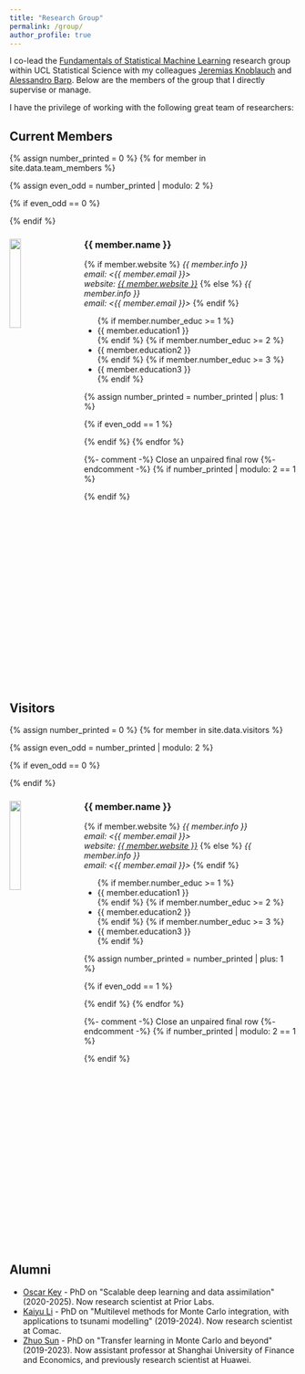 ```yaml
---
title: "Research Group"
permalink: /group/
author_profile: true
---
```


I co-lead the [Fundamentals of Statistical Machine Learning](https://fsml-ucl.github.io) research group within UCL Statistical Science with my colleagues [Jeremias Knoblauch](https://jeremiasknoblauch.github.io) and [Alessandro Barp](https://alebarp.github.io). Below are the members of the group that I directly supervise or manage.

I have the privilege of working with the following great team of researchers:

## Current Members

<div id="team" class="col-sm-12">

{% assign number_printed = 0 %}
{% for member in site.data.team_members %}

{% assign even_odd = number_printed | modulo: 2 %}

{% if even_odd == 0 %}
<div class="row">
{% endif %}

<div class="col-sm-6 clearfix">
  <img src="{{ site.url }}{{ site.baseurl }}/images/teampic/{{ member.photo }}" class="img-responsive rounded" width="20%" style="float: left; margin-right: 30px" />
  <h3>{{ member.name }}</h3>
  {% if member.website  %}
  <i>{{ member.info }}<br>email: <{{ member.email }}><br>website: <a href="{{ member.website }}">{{ member.website }}</a></i>
  {% else %}
  <i>{{ member.info }}<br>email: <{{ member.email }}></i>
  {% endif %}
  
  <ul style="overflow: hidden">
  {% if member.number_educ >= 1 %}<li>{{ member.education1 }}</li>{% endif %}
  {% if member.number_educ >= 2 %}<li>{{ member.education2 }}</li>{% endif %}
  {% if member.number_educ >= 3 %}<li>{{ member.education3 }}</li>{% endif %}
  </ul>
</div>

{% assign number_printed = number_printed | plus: 1 %}

{% if even_odd == 1 %}
</div>
{% endif %}
{% endfor %}

{%- comment -%} Close an unpaired final row {%- endcomment -%}
{% if number_printed | modulo: 2 == 1 %}
</div>
{% endif %}

</div> <!-- /#team -->

<div class="clearfix" style="clear: both;"></div>

## Visitors

<div id="visitors" class="col-sm-12">

{% assign number_printed = 0 %}
{% for member in site.data.visitors %}

{% assign even_odd = number_printed | modulo: 2 %}

{% if even_odd == 0 %}
<div class="row">
{% endif %}

<div class="col-sm-6 clearfix">
  <img src="{{ site.url }}{{ site.baseurl }}/images/teampic/{{ member.photo }}" class="img-responsive rounded" width="20%" style="float: left; margin-right: 30px" />
  <h3>{{ member.name }}</h3>
  {% if member.website  %}
  <i>{{ member.info }}<br>email: <{{ member.email }}><br>website: <a href="{{ member.website }}">{{ member.website }}</a></i>
  {% else %}
  <i>{{ member.info }}<br>email: <{{ member.email }}></i>
  {% endif %}
  
  <ul style="overflow: hidden">
  {% if member.number_educ >= 1 %}<li>{{ member.education1 }}</li>{% endif %}
  {% if member.number_educ >= 2 %}<li>{{ member.education2 }}</li>{% endif %}
  {% if member.number_educ >= 3 %}<li>{{ member.education3 }}</li>{% endif %}
  </ul>
</div>

{% assign number_printed = number_printed | plus: 1 %}

{% if even_odd == 1 %}
</div>
{% endif %}
{% endfor %}

{%- comment -%} Close an unpaired final row {%- endcomment -%}
{% if number_printed | modulo: 2 == 1 %}
</div>
{% endif %}

</div> <!-- /#team -->

<div class="clearfix" style="clear: both;"></div>

## Alumni

  * [Oscar Key](https://oscarkey.github.io) - PhD on "Scalable deep learning and data assimilation" (2020-2025). Now research scientist at Prior Labs.
  * [Kaiyu Li](https://ceciliakaiyu.github.io) - PhD on "Multilevel methods for Monte Carlo integration, with applications to tsunami modelling" (2019-2024). Now research scientist at Comac.
  * [Zhuo Sun](https://jz-fun.github.io) - PhD on "Transfer learning in Monte Carlo and beyond" (2019-2023). Now assistant professor at Shanghai University of Finance and Economics, and previously research scientist at Huawei.

